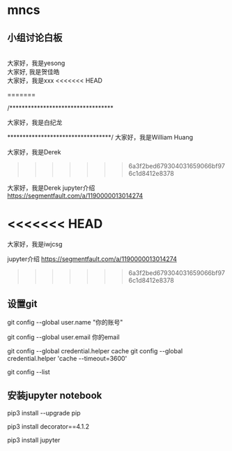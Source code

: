 # mncs
## 小组讨论白板
\
大家好，我是yesong
\
大家好, 我是贺佳皓
\
大家好，我是xxx
<<<<<<< HEAD


=======

/**********************************

大家好，我是白纪龙

**********************************/
大家好，我是William Huang

大家好，我是Derek
>>>>>>> 6a3f2bed679304031659066bf976c1d8412e8378

大家好，我是Derek
jupyter介绍 https://segmentfault.com/a/1190000013014274

<<<<<<< HEAD
=======

大家好，我是iwjcsg


jupyter介绍 https://segmentfault.com/a/1190000013014274

>>>>>>> 6a3f2bed679304031659066bf976c1d8412e8378
## 设置git
git config --global user.name "你的账号"

git config --global user.email 你的email

git config --global credential.helper cache
git config --global credential.helper 'cache --timeout=3600'

git config --list

## 安装jupyter notebook

pip3 install --upgrade pip

pip3 install decorator==4.1.2

pip3 install jupyter
